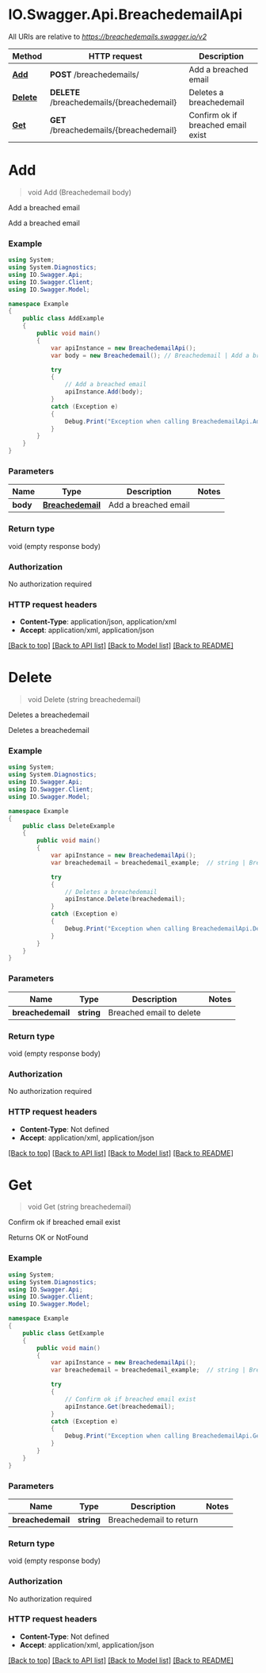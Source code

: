 # IO.Swagger.Api.BreachedemailApi

All URIs are relative to *https://breachedemails.swagger.io/v2*

Method | HTTP request | Description
------------- | ------------- | -------------
[**Add**](BreachedemailApi.md#add) | **POST** /breachedemails/ | Add a breached email
[**Delete**](BreachedemailApi.md#delete) | **DELETE** /breachedemails/{breachedemail} | Deletes a breachedemail
[**Get**](BreachedemailApi.md#get) | **GET** /breachedemails/{breachedemail} | Confirm ok if breached email exist


<a name="add"></a>
# **Add**
> void Add (Breachedemail body)

Add a breached email

Add a breached email

### Example
```csharp
using System;
using System.Diagnostics;
using IO.Swagger.Api;
using IO.Swagger.Client;
using IO.Swagger.Model;

namespace Example
{
    public class AddExample
    {
        public void main()
        {
            var apiInstance = new BreachedemailApi();
            var body = new Breachedemail(); // Breachedemail | Add a breached email

            try
            {
                // Add a breached email
                apiInstance.Add(body);
            }
            catch (Exception e)
            {
                Debug.Print("Exception when calling BreachedemailApi.Add: " + e.Message );
            }
        }
    }
}
```

### Parameters

Name | Type | Description  | Notes
------------- | ------------- | ------------- | -------------
 **body** | [**Breachedemail**](Breachedemail.md)| Add a breached email | 

### Return type

void (empty response body)

### Authorization

No authorization required

### HTTP request headers

 - **Content-Type**: application/json, application/xml
 - **Accept**: application/xml, application/json

[[Back to top]](#) [[Back to API list]](../README.md#documentation-for-api-endpoints) [[Back to Model list]](../README.md#documentation-for-models) [[Back to README]](../README.md)

<a name="delete"></a>
# **Delete**
> void Delete (string breachedemail)

Deletes a breachedemail

Deletes a breachedemail

### Example
```csharp
using System;
using System.Diagnostics;
using IO.Swagger.Api;
using IO.Swagger.Client;
using IO.Swagger.Model;

namespace Example
{
    public class DeleteExample
    {
        public void main()
        {
            var apiInstance = new BreachedemailApi();
            var breachedemail = breachedemail_example;  // string | Breached email to delete

            try
            {
                // Deletes a breachedemail
                apiInstance.Delete(breachedemail);
            }
            catch (Exception e)
            {
                Debug.Print("Exception when calling BreachedemailApi.Delete: " + e.Message );
            }
        }
    }
}
```

### Parameters

Name | Type | Description  | Notes
------------- | ------------- | ------------- | -------------
 **breachedemail** | **string**| Breached email to delete | 

### Return type

void (empty response body)

### Authorization

No authorization required

### HTTP request headers

 - **Content-Type**: Not defined
 - **Accept**: application/xml, application/json

[[Back to top]](#) [[Back to API list]](../README.md#documentation-for-api-endpoints) [[Back to Model list]](../README.md#documentation-for-models) [[Back to README]](../README.md)

<a name="get"></a>
# **Get**
> void Get (string breachedemail)

Confirm ok if breached email exist

Returns OK or NotFound

### Example
```csharp
using System;
using System.Diagnostics;
using IO.Swagger.Api;
using IO.Swagger.Client;
using IO.Swagger.Model;

namespace Example
{
    public class GetExample
    {
        public void main()
        {
            var apiInstance = new BreachedemailApi();
            var breachedemail = breachedemail_example;  // string | Breachedemail to return

            try
            {
                // Confirm ok if breached email exist
                apiInstance.Get(breachedemail);
            }
            catch (Exception e)
            {
                Debug.Print("Exception when calling BreachedemailApi.Get: " + e.Message );
            }
        }
    }
}
```

### Parameters

Name | Type | Description  | Notes
------------- | ------------- | ------------- | -------------
 **breachedemail** | **string**| Breachedemail to return | 

### Return type

void (empty response body)

### Authorization

No authorization required

### HTTP request headers

 - **Content-Type**: Not defined
 - **Accept**: application/xml, application/json

[[Back to top]](#) [[Back to API list]](../README.md#documentation-for-api-endpoints) [[Back to Model list]](../README.md#documentation-for-models) [[Back to README]](../README.md)

